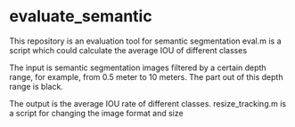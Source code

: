# evaluate_semantic

This repository is an evaluation tool for semantic segmentation
eval.m is a script which could calculate the average IOU of different classes

The input is semantic segmentation images filtered by a certain depth range, for example, from 0.5 meter to 10 meters. The part out of this depth range is black.

The output is the average IOU rate of different classes. resize_tracking.m is a script for changing the image format and size


